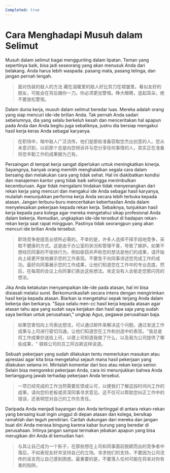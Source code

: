 ```yaml
---
Completed: true
---
```


# Cara Menghadapi Musuh dalam Selimut

Musuh dalam selimut bagai menggunting dalam lipatan. Teman yang sepertinya baik, bisa jadi seseorang yang akan menusuk Anda dari belakang. Anda harus lebih waspada. pasang mata, pasang telinga, dan jangan pernah lengah.

> 面对伪装的敌人的方法
> 藏在温暖里的敌人好比剪刀在褶皱里。看似友好的朋友，可能会在背后捅你一刀。你必须更加警惕。睁大眼睛，竖起耳朵，绝不要放松警惕。

Dalam dunia kerja, musuh dalam selimut beredar luas. Mereka adalah orang yang siap mencuri ide-ide brilian Anda. Tak pernah Anda sadari sebelumnya, dia yang selalu berkeluh kesah dan menceritakan hal apapun pada Anda dan Anda begitu juga sebaliknya, justru dia bersiap mengakui hasil kerja keras Anda sebagai karyanya.

> 在职场中，暗中敌人广泛流传。他们是那些准备窃取您杰出创意的人。您从未意识到，以前那个总是向您倾诉并与您分享任何事情的人，其实正在准备将您辛勤工作的成果据为己有。

Persaingan di tempat kerja sangat diperlukan untuk meningkatkan kinerja. Sayangnya, banyak orang memilih menghalalkan segala cara dalam bersaing dan melakukan cara yang tidak sehat. Hal ini diakibatkan kondisi dan manajemen kantor yang tidak baik sehingga menimbulkan kecemburuan. Agar tidak mengalami tindakan tidak menyenangkan dari rekan kerja yang mencuri dan mengakui ide Anda sebagai hasil karyanya, mulailah menunjukkan performa kerja Anda secara lebih terbuka kepada atasan. Jangan terburu-buru menceritakan keberhasilan Anda dalam menyelesaikan pekerjaan kepada rekan kerja. Sebaiknya, tunjukkan hasil kerja kepada para kolega agar mereka mengetahui sikap profesional Anda dalam bekerja. Kemudian, ungkapkan ide-ide tersebut di hadapan rekan-rekan kerja saat rapat mingguan. Pastinya tidak seorangpun yang akan mencuri ide brilian Anda tersebut.

> 职场竞争是提高业绩所必需的。不幸的是，许多人选择不择手段地竞争，采取不健康的方式。这是由于办公室的状况和管理不善，导致了嫉妒。如果不想经历同事的不愉快行为，例如偷窃并声称您的想法是他们的成果，请开始向上级更开放地展示您的工作表现。不要急于向同事讲述您完成工作的成功。最好向同事展示您的工作成果，让他们知道您在工作中的专业态度。然后，在每周的会议上向同事们表达这些想法。肯定没有人会偷走您那闪亮的想法。

Jika Anda ketakutan menyampaikan ide-ide pada atasan, hal ini bisa disiasati melalui surel. Berkomunikasilah secara intens dengan mengirimkan hasil kerja kepada atasan. Biarkan ia mengetahui sepak terjang Anda dalam bekerja dan berkarya. "Saya selalu men-cc hasil kerja kepada atasan agar atasan tahu apa yang sudah saya kerjakan dan hasil apa saja yang sudah saya berikan untuk perusahaan," ungkap Agus, pegawai perusahaan baja.

> 如果您害怕向上司表达想法，可以通过邮件来解决这个问题。通过发送工作成果与上司进行密切沟通。让他们知道您在工作和创造中的表现。"我总是将工作成果抄送给上司，以便上司知道我做了什么，以及我为公司提供了哪些成果，" 钢铁公司的员工阿古斯这样说道。

Sebuah pekerjaan yang sudah dilakukan tentu memerlukan masukan atau apresiasi agar kita bisa mengetahui sejauh mana hasil pekerjaan yang dilakukan selama ini. Mintalah komentar dari bos atau rekan kerja senior. Selain bisa mengoreksi pekerjaan Anda, cara ini menunjukkan bahwa Anda bertanggung jawab terhadap pekerjaan Anda tersebut.

> 一项已经完成的工作当然需要反馈或认可，以便我们了解这段时间内工作的成果。请向您的老板或资深同事寻求意见。这不仅可以帮助您纠正工作中的错误，还表明您对自己的工作负责任。

Daripada Anda menjadi bayangan dan Anda tertinggal di antara rekan-rekan yang bersaing kuat ingin unggul di depan atasan dan kolega, bersikap ramahlah dan teguh pendirian. Carilah dukungan dari mereka dan jangan buat diri Anda merasa bingung karena kabar burung yang beredar di perusahaan. Intinya jangan sampai termakan jebakan apapun yang bisa merugikan diri Anda di kemudian hari.

> 与其让自己成为一个影子，在那些想在上司和同事面前脱颖而出的竞争者中落后，不如表现友好并坚持自己的立场。寻求他们的支持，不要因为公司流传的谣言而让自己感到困惑。最重要的是，不要落入任何可能在将来对你有害的陷阱。
